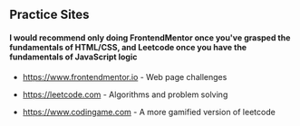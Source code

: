 ## Practice Sites

#### I would recommend only doing FrontendMentor once you've grasped the fundamentals of HTML/CSS, and Leetcode once you have the fundamentals of JavaScript logic

- https://www.frontendmentor.io - Web page challenges

- https://leetcode.com - Algorithms and problem solving

- https://www.codingame.com - A more gamified version of leetcode
